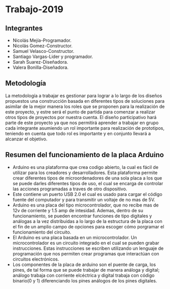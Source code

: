 # Trabajo-2019
## Integrantes
 + Nicolás Mejía-Programador.
 + Nicolás Gomez-Constructor.
 + Samuel Velasco-Constructor.
 + Santiago Vargas-Lider y programador.
 + Sarah Suarez-Diseñadora.
 + Valera Bonilla-Diseñadora.
## Metodología
La metodología a trabajar es gestionar para lograr a lo largo de los diseños propuestos una construcción basada en diferentes tipos de soluciones para asimilar de la mejor manera los roles que se proponen para la realización de este proyecto, y estre será el punto de partida para comenzar a realizar otros tipos de proyectos por nuestra cuenta. El diseño participativo hará parte de este proyecto ya que nos permitirá aprender a trabajar en grupo cada integrante asumiendo un rol importante para realización de prototipos, teniendo en cuenta que todo rol es importante y en conjunto llevará a alcanzar el objetivo.
## Resumen del funcionamiento de la placa Arduino 
 
 + Arduino es una plataforma que crea codigo abierto, la cual es fácil de utilizar para los creadores y desarrolladores. Esta plataforma permite crear diferentes tipos de microordenadores de una sola placa a los que se puede darles diferentes tipos de uso,  el cual se encarga de controlar las acciones programadas a traves de otro dispositivo. 
 + Este contiene un puerto USB 2.0 el cual es usado para cargar el código fuente del computador y para transmitir un voltaje de no mas de 5V.
 + Arduino es una placa del tipo microcontrolador, que no recibe mas de 12v de corriente y 1.5 amp de intesidad. Ademas, dentro de su funcionamiento, se pueden encontrar funciones de tipo digitales y análogas a la vez distribuidas a lo largo de la estructura de la placa  con el fin de un amplio campo de opciones para escoger cómo porgramar el funcionamiento del circuito.
 + El Arduino es una placa basada en un microcontrolador. Un microcontrolador es un circuito integrado  en el cual se pueden grabar instrucciones. Estas instrucciones se escriben utilizando un lenguaje de programación que nos permiten crear programas que interactúan con circuitos electrónicos.
 + Los componentes de la placa de arduino son el puente de carga, los pines, de tal forma que se puede trabajar de manera análoga y digital; análogo trabaja con corriente elcéctrica y digital trabaja con código binario(0 y 1) diferenciando los pines análogos de los pines digitales.
